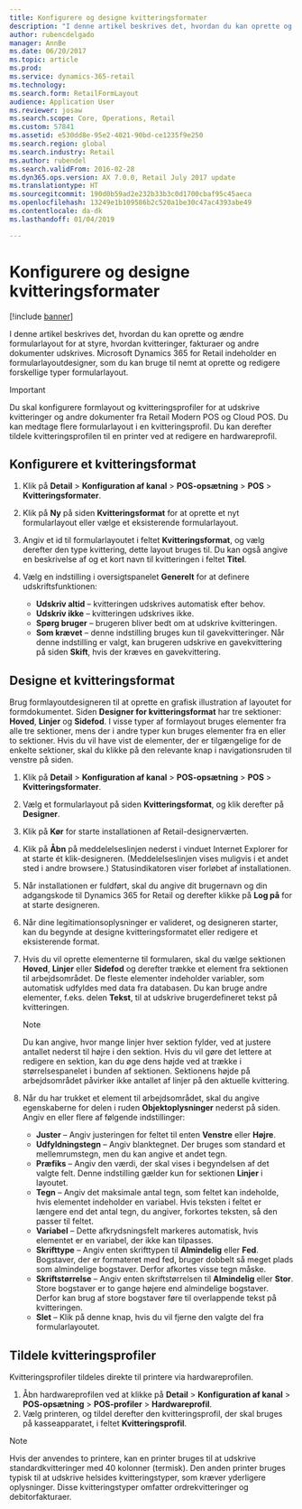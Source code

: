 ```yaml
---
title: Konfigurere og designe kvitteringsformater
description: "I denne artikel beskrives det, hvordan du kan oprette og ændre formularlayout for at styre, hvordan kvitteringer, fakturaer og andre dokumenter udskrives. Microsoft Dynamics 365 for Retail indeholder en formularlayoutdesigner, som du kan bruge til nemt at oprette og redigere forskellige typer formularlayout."
author: rubencdelgado
manager: AnnBe
ms.date: 06/20/2017
ms.topic: article
ms.prod: 
ms.service: dynamics-365-retail
ms.technology: 
ms.search.form: RetailFormLayout
audience: Application User
ms.reviewer: josaw
ms.search.scope: Core, Operations, Retail
ms.custom: 57841
ms.assetid: e530dd8e-95e2-4021-90bd-ce1235f9e250
ms.search.region: global
ms.search.industry: Retail
ms.author: rubendel
ms.search.validFrom: 2016-02-28
ms.dyn365.ops.version: AX 7.0.0, Retail July 2017 update
ms.translationtype: HT
ms.sourcegitcommit: 190d0b59ad2e232b33b3c0d1700cbaf95c45aeca
ms.openlocfilehash: 13249e1b109586b2c520a1be30c47ac4393abe49
ms.contentlocale: da-dk
ms.lasthandoff: 01/04/2019

---
```


# <a name="set-up-and-design-receipt-formats"></a>Konfigurere og designe kvitteringsformater

[!include [banner](includes/banner.md)]

I denne artikel beskrives det, hvordan du kan oprette og ændre formularlayout for at styre, hvordan kvitteringer, fakturaer og andre dokumenter udskrives. Microsoft Dynamics 365 for Retail indeholder en formularlayoutdesigner, som du kan bruge til nemt at oprette og redigere forskellige typer formularlayout.

> [!IMPORTANT]
> Du skal konfigurere formlayout og kvitteringsprofiler for at udskrive kvitteringer og andre dokumenter fra Retail Modern POS og Cloud POS. Du kan medtage flere formularlayout i en kvitteringsprofil. Du kan derefter tildele kvitteringsprofilen til en printer ved at redigere en hardwareprofil.

## <a name="set-up-a-receipt-format"></a>Konfigurere et kvitteringsformat

1. Klik på **Detail** &gt; **Konfiguration af kanal** &gt; **POS-opsætning** &gt; **POS** &gt; **Kvitteringsformater**.
2. Klik på **Ny** på siden **Kvitteringsformat** for at oprette et nyt formularlayout eller vælge et eksisterende formularlayout.
3. Angiv et id til formularlayoutet i feltet **Kvitteringsformat**, og vælg derefter den type kvittering, dette layout bruges til. Du kan også angive en beskrivelse af og et kort navn til kvitteringen i feltet **Titel**.
4. Vælg en indstilling i oversigtspanelet **Generelt** for at definere udskriftsfunktionen:

    - **Udskriv altid** – kvitteringen udskrives automatisk efter behov.
    - **Udskriv ikke** – kvitteringen udskrives ikke.
    - **Spørg bruger** – brugeren bliver bedt om at udskrive kvitteringen.
    - **Som krævet** – denne indstilling bruges kun til gavekvitteringer. Når denne indstilling er valgt, kan brugeren udskrive en gavekvittering på siden **Skift**, hvis der kræves en gavekvittering.

## <a name="design-a-receipt-format"></a>Designe et kvitteringsformat

Brug formlayoutdesigneren til at oprette en grafisk illustration af layoutet for formdokumentet. Siden **Designer for kvitteringsformat** har tre sektioner: **Hoved**, **Linjer** og **Sidefod**. I visse typer af formlayout bruges elementer fra alle tre sektioner, mens der i andre typer kun bruges elementer fra en eller to sektioner. Hvis du vil have vist de elementer, der er tilgængelige for de enkelte sektioner, skal du klikke på den relevante knap i navigationsruden til venstre på siden.

1. Klik på **Detail** &gt; **Konfiguration af kanal** &gt; **POS-opsætning** &gt; **POS** &gt; **Kvitteringsformater**.
2. Vælg et formularlayout på siden **Kvitteringsformat**, og klik derefter på **Designer**.
3. Klik på **Kør** for starte installationen af Retail-designerværten.
4. Klik på **Åbn** på meddelelseslinjen nederst i vinduet Internet Explorer for at starte ét klik-designeren. (Meddelelseslinjen vises muligvis i et andet sted i andre browsere.) Statusindikatoren viser forløbet af installationen.
5. Når installationen er fuldført, skal du angive dit brugernavn og din adgangskode til Dynamics 365 for Retail og derefter klikke på **Log på** for at starte designeren.
6. Når dine legitimationsoplysninger er valideret, og designeren starter, kan du begynde at designe kvitteringsformatet eller redigere et eksisterende format.
7. Hvis du vil oprette elementerne til formularen, skal du vælge sektionen **Hoved**, **Linjer** eller **Sidefod** og derefter trække et element fra sektionen til arbejdsområdet. De fleste elementer indeholder variabler, som automatisk udfyldes med data fra databasen. Du kan bruge andre elementer, f.eks. delen **Tekst**, til at udskrive brugerdefineret tekst på kvitteringen.

    > [!NOTE]
    > Du kan angive, hvor mange linjer hver sektion fylder, ved at justere antallet nederst til højre i den sektion. Hvis du vil gøre det lettere at redigere en sektion, kan du øge dens højde ved at trække i størrelsespanelet i bunden af sektionen. Sektionens højde på arbejdsområdet påvirker ikke antallet af linjer på den aktuelle kvittering.

8. Når du har trukket et element til arbejdsområdet, skal du angive egenskaberne for delen i ruden **Objektoplysninger** nederst på siden. Angiv en eller flere af følgende indstillinger:

    - **Juster** – Angiv justeringen for feltet til enten **Venstre** eller **Højre**.
    - **Udfyldningstegn** – Angiv blanktegnet. Der bruges som standard et mellemrumstegn, men du kan angive et andet tegn.
    - **Præfiks** – Angiv den værdi, der skal vises i begyndelsen af det valgte felt. Denne indstilling gælder kun for sektionen **Linjer** i layoutet.
    - **Tegn** – Angiv det maksimale antal tegn, som feltet kan indeholde, hvis elementet indeholder en variabel. Hvis teksten i feltet er længere end det antal tegn, du angiver, forkortes teksten, så den passer til feltet.
    - **Variabel** – Dette afkrydsningsfelt markeres automatisk, hvis elementet er en variabel, der ikke kan tilpasses.
    - **Skrifttype** – Angiv enten skrifttypen til **Almindelig** eller **Fed**. Bogstaver, der er formateret med fed, bruger dobbelt så meget plads som almindelige bogstaver. Derfor afkortes visse tegn måske.
    - **Skriftstørrelse** – Angiv enten skriftstørrelsen til **Almindelig** eller **Stor**. Store bogstaver er to gange højere end almindelige bogstaver. Derfor kan brug af store bogstaver føre til overlappende tekst på kvitteringen.
    - **Slet** – Klik på denne knap, hvis du vil fjerne den valgte del fra formularlayoutet.

## <a name="assign-receipt-profiles"></a>Tildele kvitteringsprofiler

Kvitteringsprofiler tildeles direkte til printere via hardwareprofilen.

1. Åbn hardwareprofilen ved at klikke på **Detail** &gt; **Konfiguration af kanal** &gt; **POS-opsætning** &gt; **POS-profiler** &gt; **Hardwareprofil**.
2. Vælg printeren, og tildel derefter den kvitteringsprofil, der skal bruges på kasseapparatet, i feltet **Kvitteringsprofil**.

> [!NOTE]
> Hvis der anvendes to printere, kan en printer bruges til at udskrive standardkvitteringer med 40 kolonner (termisk). Den anden printer bruges typisk til at udskrive helsides kvitteringstyper, som kræver yderligere oplysninger. Disse kvitteringstyper omfatter ordrekvitteringer og debitorfakturaer.

